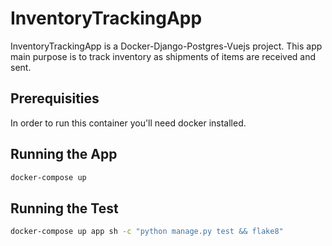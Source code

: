 # InventoryTrackingApp

InventoryTrackingApp is a Docker-Django-Postgres-Vuejs project.
This app main purpose is to track inventory as shipments of items are received and sent. 

## Prerequisities
In order to run this container you'll need docker installed.

## Running the App


```bash
docker-compose up
```

## Running the Test
```bash
docker-compose up app sh -c "python manage.py test && flake8"
```
